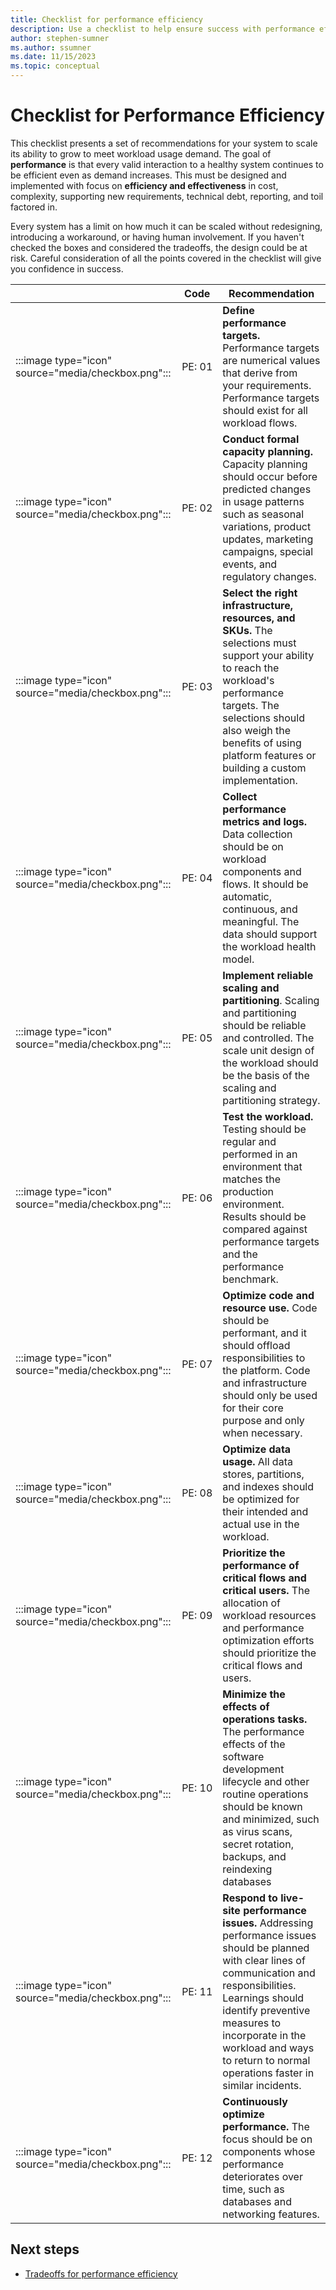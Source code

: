 ```yaml
---
title: Checklist for performance efficiency
description: Use a checklist to help ensure success with performance efficiency.  
author: stephen-sumner
ms.author: ssumner
ms.date: 11/15/2023
ms.topic: conceptual
---
```


# Checklist for Performance Efficiency

This checklist presents a set of recommendations for your system to scale its ability to grow to meet workload usage demand. The goal of **performance** is that every valid interaction to a healthy system continues to be efficient even as demand increases. This must be designed and implemented with focus on **efficiency and effectiveness** in cost, complexity, supporting new requirements, technical debt, reporting, and toil factored in.

Every system has a limit on how much it can be scaled without redesigning, introducing a workaround, or having human involvement. If you haven't checked the boxes and considered the tradeoffs, the design could be at risk. Careful consideration of all the points covered in the checklist will give you confidence in success.

||  Code|        Recommendation|
|-|-|-|
| :::image type="icon" source="media/checkbox.png":::|PE:&nbsp;01| **Define performance targets.** Performance targets are numerical values that derive from your requirements. Performance targets should exist for all workload flows.|
| :::image type="icon" source="media/checkbox.png":::|PE: 02|      **Conduct formal capacity planning.** Capacity planning should occur before predicted changes in usage patterns such as seasonal variations, product updates, marketing campaigns, special events, and regulatory changes.|
| :::image type="icon" source="media/checkbox.png":::|  PE: 03|      **Select the right infrastructure, resources, and SKUs.** The selections must support your ability to reach the workload's performance targets. The selections should also weigh the benefits of using platform features or building a custom implementation.|
| :::image type="icon" source="media/checkbox.png":::|  PE: 04 |     **Collect performance metrics and logs.** Data collection should be on workload components and flows. It should be automatic, continuous, and meaningful. The data should support the workload health model.|
| :::image type="icon" source="media/checkbox.png":::|  PE: 05  |    **Implement reliable scaling and partitioning**. Scaling and partitioning should be reliable and controlled. The scale unit design of the workload should be the basis of the scaling and partitioning strategy.|
| :::image type="icon" source="media/checkbox.png":::  |PE: 06     | **Test the** **workload.** Testing should be regular and performed in an environment that matches the production environment. Results should be compared against performance targets and the performance benchmark.|
| :::image type="icon" source="media/checkbox.png":::|PE: 07|      **Optimize code and resource use.** Code should be performant, and it should offload responsibilities to the platform. Code and infrastructure should only be used for their core purpose and only when necessary.|
| :::image type="icon" source="media/checkbox.png":::|  PE: 08|      **Optimize data usage.** All data stores, partitions, and indexes should be optimized for their intended and actual use in the workload.|
| :::image type="icon" source="media/checkbox.png":::|  PE: 09|      **Prioritize the performance of critical flows and critical users.** The allocation of workload resources and performance optimization efforts should prioritize the critical flows and users.|
| :::image type="icon" source="media/checkbox.png":::|  PE: 10|      **Minimize the effects of operations tasks.** The performance effects of the software development lifecycle and other routine operations should be known and minimized, such as virus scans, secret rotation, backups, and reindexing databases|
| :::image type="icon" source="media/checkbox.png":::|  PE: 11|      **Respond to live-site performance issues.** Addressing performance issues should be planned with clear lines of communication and responsibilities. Learnings should identify preventive measures to incorporate in the workload and ways to return to normal operations faster in similar incidents.|
| :::image type="icon" source="media/checkbox.png":::|  PE: 12|      **Continuously optimize performance.** The focus should be on components whose performance deteriorates over time, such as databases and networking features.|

## Next steps 

- [Tradeoffs for performance efficiency](tradeoffs.md)